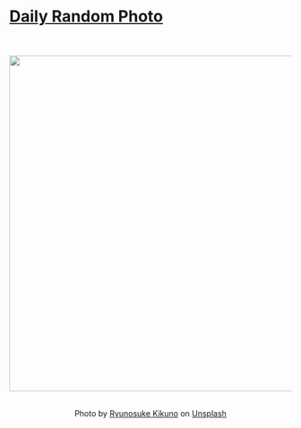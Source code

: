 # [Daily Random Photo](https://www.dailyrandomphoto.com/)

<div align="center">
  <br>
  <br>
  <a href="https://www.dailyrandomphoto.com/p/2023/2023-06-08/"><img src="https://images.unsplash.com/photo-1685086170597-f3f3c7edaf73?crop=entropy&cs=tinysrgb&fit=max&fm=jpg&ixid=M3w3NzUwOHwwfDF8cmFuZG9tfHx8fHx8fHx8MTY4NjE4NDU3Mnw&ixlib=rb-4.0.3&q=80&w=1080" width="600px"></a>
  <br>
  <br>
  <p class="has-text-grey">Photo by <a href="https://unsplash.com/@ryunosuke_kikuno?utm_source=Daily%20Random%20Photo&amp;utm_medium=referral" target="_blank" rel="noopener noreferrer">Ryunosuke Kikuno</a> on <a href="https://unsplash.com/photos/fHsSHgxL3_8?utm_source=Daily%20Random%20Photo&amp;utm_medium=referral" target="_blank" rel="noopener noreferrer">Unsplash</a></p>
</div>
